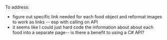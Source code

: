 To address: 
- figure out specific link needed for each food object and reformat images to work as links -- esp with calling on API
- it seems like I could just hard code the information about about each food into a separate page-- is there a benefit to using a C# API?